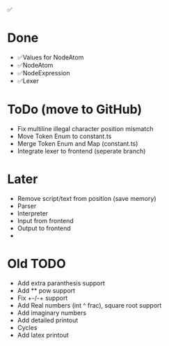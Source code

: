 ✅

# Done
- ✅Values for NodeAtom
- ✅NodeAtom
- ✅NodeExpression
- ✅Lexer

# ToDo (move to GitHub)
- Fix multiline illegal character position mismatch
- Move Token Enum to constant.ts
- Merge Token Enum and Map (constant.ts)
- Integrate lexer to frontend (seperate branch)

# Later
- Remove script/text from position (save memory)
- Parser
- Interpreter
- Input from frontend
- Output to frontend
- 


# Old TODO
- Add extra paranthesis support
- Add ** pow support
- Fix +-/-+ support
- Add Real numbers (int ^ frac), square root support
- Add imaginary numbers
- Add detailed printout
- Cycles
- Add latex printout